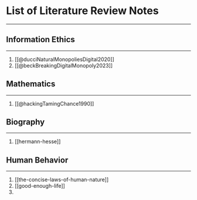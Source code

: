 # List of Literature Review Notes
---

## Information Ethics 
---
1. [[@ducciNaturalMonopoliesDigital2020]]
2. [[@beckBreakingDigitalMonopoly2023]]


## Mathematics 
---
1. [[@hackingTamingChance1990]]


## Biography
---
1. [[hermann-hesse]]


## Human Behavior
--- 
1. [[the-concise-laws-of-human-nature]]
2. [[good-enough-life]]
3. 